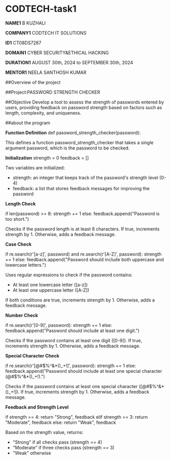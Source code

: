 # CODTECH-task1

**NAME1** B KUZHALI

**COMPANY1** CODTECH IT SOLUTIONS

**ID1** CT08DS7287

**DOMAIN1** CYBER SECURITY&ETHICAL HACKING

**DURATION1** AUGUST 30th, 2024 to SEPTEMBER 30th, 2024

**MENTOR1** NEELA SANTHOSH KUMAR 


##Overview of the project

##Project:PASSWORD STRENGTH CHECKER

##Objective
Develop a tool to assess the strength of passwords entered by users, providing feedback on password strength based on factors such as length, complexity, and uniqueness.

##about the program

**Function Definition**
def password_strength_checker(password):

This defines a function password_strength_checker that takes a single argument password, which is the password to be checked.

**Initialization**
strength = 0
feedback = []

Two variables are initialized:

- strength: an integer that keeps track of the password's strength level (0-4)
- feedback: a list that stores feedback messages for improving the password

**Length Check**

if len(password) >= 8:
    strength += 1
else:
    feedback.append("Password is too short.")

Checks if the password length is at least 8 characters. If true, increments strength by 1. Otherwise, adds a feedback message.

**Case Check**

if re.search(r'[a-z]', password) and re.search(r'[A-Z]', password):
    strength += 1
else:
    feedback.append("Password should include both uppercase and lowercase letters.")

Uses regular expressions to check if the password contains:

- At least one lowercase letter ([a-z])
- At least one uppercase letter ([A-Z])

If both conditions are true, increments strength by 1. Otherwise, adds a feedback message.

**Number Check**

if re.search(r'[0-9]', password):
    strength += 1
else:
    feedback.append("Password should include at least one digit.")

Checks if the password contains at least one digit ([0-9]). If true, increments strength by 1. Otherwise, adds a feedback message.

**Special Character Check**

if re.search(r'[@#$%^&*()_+!]', password):
    strength += 1
else:
    feedback.append("Password should include at least one special character (@#$%^&*()_+!).")

Checks if the password contains at least one special character ([@#$%^&*()_+!]). If true, increments strength by 1. Otherwise, adds a feedback message.

**Feedback and Strength Level**

if strength == 4:
    return "Strong", feedback
elif strength == 3:
    return "Moderate", feedback
else:
    return "Weak", feedback

Based on the strength value, returns:

- "Strong" if all checks pass (strength == 4)
- "Moderate" if three checks pass (strength == 3)
- "Weak" otherwise


